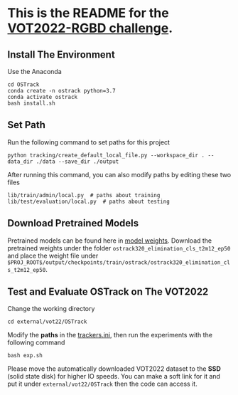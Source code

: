 # This is the README for the [**VOT2022-RGBD challenge**](https://www.votchallenge.net/vot2022/).

## Install The Environment
Use the Anaconda
```
cd OSTrack
conda create -n ostrack python=3.7
conda activate ostrack
bash install.sh
```


## Set Path
Run the following command to set paths for this project
```
python tracking/create_default_local_file.py --workspace_dir . --data_dir ./data --save_dir ./output
```
After running this command, you can also modify paths by editing these two files
```
lib/train/admin/local.py  # paths about training
lib/test/evaluation/local.py  # paths about testing
```


## Download Pretrained Models
Pretrained models can be found here in [model weights](https://drive.google.com/drive/folders/1PwG4i25GZFsB8g5W0E-tZUMUSUlVzcCz?usp=sharing).
Download the pretrained weights under the folder `ostrack320_elimination_cls_t2m12_ep50` and place the weight file under
```$PROJ_ROOT$/output/checkpoints/train/ostrack/ostrack320_elimination_cls_t2m12_ep50```.


## Test and Evaluate OSTrack on The VOT2022
Change the working directory
```
cd external/vot22/OSTrack
```
Modify the **paths** in the [trackers.ini](external/vot22/OSTrack/trackers.ini), then run the experiments with the following command
```
bash exp.sh
```
Please move the automatically downloaded VOT2022 dataset to the **SSD** (solid state disk) for higher IO speeds. 
You can make a soft link for it and put it under `external/vot22/OSTrack` then the code can access it.